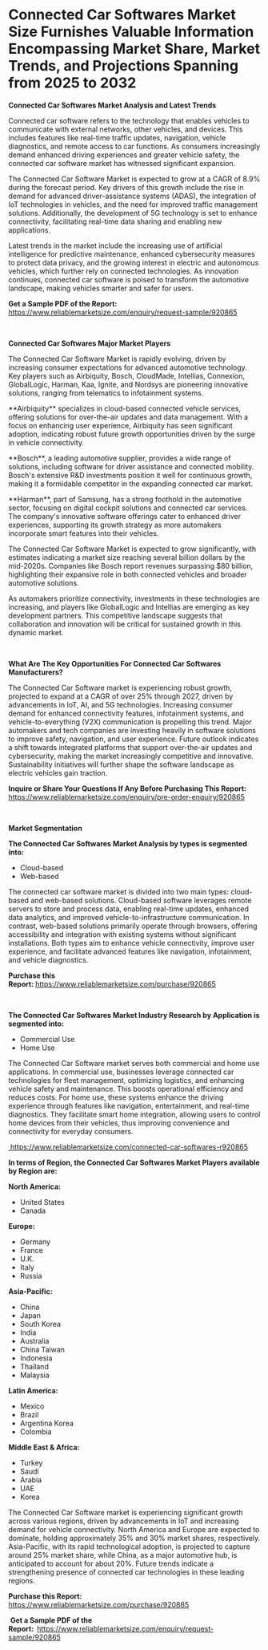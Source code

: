 <p><h1>Connected Car Softwares Market Size Furnishes Valuable Information Encompassing Market Share, Market Trends, and Projections Spanning from 2025 to 2032</h1></p><p><strong>Connected Car Softwares Market Analysis and Latest Trends</strong></p>
<p><p>Connected car software refers to the technology that enables vehicles to communicate with external networks, other vehicles, and devices. This includes features like real-time traffic updates, navigation, vehicle diagnostics, and remote access to car functions. As consumers increasingly demand enhanced driving experiences and greater vehicle safety, the connected car software market has witnessed significant expansion.</p><p>The Connected Car Software Market is expected to grow at a CAGR of 8.9% during the forecast period. Key drivers of this growth include the rise in demand for advanced driver-assistance systems (ADAS), the integration of IoT technologies in vehicles, and the need for improved traffic management solutions. Additionally, the development of 5G technology is set to enhance connectivity, facilitating real-time data sharing and enabling new applications.</p><p>Latest trends in the market include the increasing use of artificial intelligence for predictive maintenance, enhanced cybersecurity measures to protect data privacy, and the growing interest in electric and autonomous vehicles, which further rely on connected technologies. As innovation continues, connected car software is poised to transform the automotive landscape, making vehicles smarter and safer for users.</p></p>
<p><strong>Get a Sample PDF of the Report:&nbsp;</strong> <a href="https://www.reliablemarketsize.com/enquiry/request-sample/920865?utm_campaign=2565&utm_medium=2&utm_source=Github&utm_content=ia&utm_term=18042025&utm_id=connected-car-softwares">https://www.reliablemarketsize.com/enquiry/request-sample/920865</a></p>
<p>&nbsp;</p>
<p><strong>Connected Car Softwares Major Market Players</strong></p>
<p><p>The Connected Car Software Market is rapidly evolving, driven by increasing consumer expectations for advanced automotive technology. Key players such as Airbiquity, Bosch, CloudMade, Intellias, Connexion, GlobalLogic, Harman, Kaa, Ignite, and Nordsys are pioneering innovative solutions, ranging from telematics to infotainment systems.</p><p>**Airbiquity** specializes in cloud-based connected vehicle services, offering solutions for over-the-air updates and data management. With a focus on enhancing user experience, Airbiquity has seen significant adoption, indicating robust future growth opportunities driven by the surge in vehicle connectivity.</p><p>**Bosch**, a leading automotive supplier, provides a wide range of solutions, including software for driver assistance and connected mobility. Bosch's extensive R&D investments position it well for continuous growth, making it a formidable competitor in the expanding connected car market.</p><p>**Harman**, part of Samsung, has a strong foothold in the automotive sector, focusing on digital cockpit solutions and connected car services. The company's innovative software offerings cater to enhanced driver experiences, supporting its growth strategy as more automakers incorporate smart features into their vehicles.</p><p>The Connected Car Software Market is expected to grow significantly, with estimates indicating a market size reaching several billion dollars by the mid-2020s. Companies like Bosch report revenues surpassing $80 billion, highlighting their expansive role in both connected vehicles and broader automotive solutions.</p><p>As automakers prioritize connectivity, investments in these technologies are increasing, and players like GlobalLogic and Intellias are emerging as key development partners. This competitive landscape suggests that collaboration and innovation will be critical for sustained growth in this dynamic market.</p></p>
<p>&nbsp;</p>
<p><strong>What Are The Key Opportunities For Connected Car Softwares Manufacturers?</strong></p>
<p><p>The Connected Car Software market is experiencing robust growth, projected to expand at a CAGR of over 25% through 2027, driven by advancements in IoT, AI, and 5G technologies. Increasing consumer demand for enhanced connectivity features, infotainment systems, and vehicle-to-everything (V2X) communication is propelling this trend. Major automakers and tech companies are investing heavily in software solutions to improve safety, navigation, and user experience. Future outlook indicates a shift towards integrated platforms that support over-the-air updates and cybersecurity, making the market increasingly competitive and innovative. Sustainability initiatives will further shape the software landscape as electric vehicles gain traction.</p></p>
<p><strong>Inquire or Share Your Questions If Any Before Purchasing This Report:</strong> <a href="https://www.reliablemarketsize.com/enquiry/pre-order-enquiry/920865?utm_campaign=2565&utm_medium=2&utm_source=Github&utm_content=ia&utm_term=18042025&utm_id=connected-car-softwares">https://www.reliablemarketsize.com/enquiry/pre-order-enquiry/920865</a></p>
<p>&nbsp;</p>
<p><strong>Market Segmentation</strong></p>
<p><strong>The Connected Car Softwares Market Analysis by types is segmented into:</strong></p>
<p><ul><li>Cloud-based</li><li>Web-based</li></ul></p>
<p><p>The connected car software market is divided into two main types: cloud-based and web-based solutions. Cloud-based software leverages remote servers to store and process data, enabling real-time updates, enhanced data analytics, and improved vehicle-to-infrastructure communication. In contrast, web-based solutions primarily operate through browsers, offering accessibility and integration with existing systems without significant installations. Both types aim to enhance vehicle connectivity, improve user experience, and facilitate advanced features like navigation, infotainment, and vehicle diagnostics.</p></p>
<p><strong>Purchase this Report:&nbsp;</strong><a href="https://www.reliablemarketsize.com/purchase/920865?utm_campaign=2565&utm_medium=2&utm_source=Github&utm_content=ia&utm_term=18042025&utm_id=connected-car-softwares">https://www.reliablemarketsize.com/purchase/920865</a></p>
<p>&nbsp;</p>
<p><strong>The Connected Car Softwares Market Industry Research by Application is segmented into:</strong></p>
<p><ul><li>Commercial Use</li><li>Home Use</li></ul></p>
<p><p>The Connected Car Software market serves both commercial and home use applications. In commercial use, businesses leverage connected car technologies for fleet management, optimizing logistics, and enhancing vehicle safety and maintenance. This boosts operational efficiency and reduces costs. For home use, these systems enhance the driving experience through features like navigation, entertainment, and real-time diagnostics. They facilitate smart home integration, allowing users to control home devices from their vehicles, thus improving convenience and connectivity for everyday consumers.</p></p>
<p><a href="https://www.reliablemarketsize.com/connected-car-softwares-r920865?utm_campaign=2565&utm_medium=2&utm_source=Github&utm_content=ia&utm_term=18042025&utm_id=connected-car-softwares">&nbsp;https://www.reliablemarketsize.com/connected-car-softwares-r920865</a></p>
<p><strong>In terms of Region, the Connected Car Softwares Market Players available by Region are:</strong></p>
<p>
    <p> <strong> North America: </strong>
        <ul>
            <li>United States</li>
            <li>Canada</li>
        </ul>
        </p> 
    <p> <strong> Europe: </strong>
        <ul>
            <li>Germany</li>
            <li>France</li>
            <li>U.K.</li>
            <li>Italy</li>
            <li>Russia</li>
        </ul>
        </p> 
    <p> <strong> Asia-Pacific: </strong>
        <ul>
            <li>China</li>
            <li>Japan</li>
            <li>South Korea</li>
            <li>India</li>
            <li>Australia</li>
            <li>China Taiwan</li>
            <li>Indonesia</li>
            <li>Thailand</li>
            <li>Malaysia</li>
        </ul>
        </p> 
    <p> <strong> Latin America: </strong>
        <ul>
            <li>Mexico</li>
            <li>Brazil</li>
            <li>Argentina Korea</li>
            <li>Colombia</li>
        </ul>
        </p> 
    <p> <strong> Middle East & Africa: </strong>
        <ul>
            <li>Turkey</li>
            <li>Saudi</li>
            <li>Arabia</li>
            <li>UAE</li>
            <li>Korea</li>
        </ul>
    </p>
    </p>
<p><p>The Connected Car Software market is experiencing significant growth across various regions, driven by advancements in IoT and increasing demand for vehicle connectivity. North America and Europe are expected to dominate, holding approximately 35% and 30% market shares, respectively. Asia-Pacific, with its rapid technological adoption, is projected to capture around 25% market share, while China, as a major automotive hub, is anticipated to account for about 20%. Future trends indicate a strengthening presence of connected car technologies in these leading regions.</p></p>
<p><strong>Purchase this Report: </strong><a href="https://www.reliablemarketsize.com/purchase/920865?utm_campaign=2565&utm_medium=2&utm_source=Github&utm_content=ia&utm_term=18042025&utm_id=connected-car-softwares">https://www.reliablemarketsize.com/purchase/920865</a></p>
<p>&nbsp;<strong>Get a Sample PDF of the Report:&nbsp;&nbsp;</strong><a href="https://www.reliablemarketsize.com/enquiry/request-sample/920865?utm_campaign=2565&utm_medium=2&utm_source=Github&utm_content=ia&utm_term=18042025&utm_id=connected-car-softwares">https://www.reliablemarketsize.com/enquiry/request-sample/920865</a></p>
<p><strong></strong></p>
<p><p></p><p></p><p></p></p>